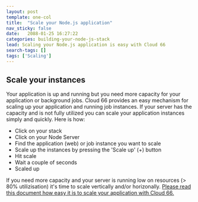 ```yaml
---
layout: post
template: one-col
title:  "Scale your Node.js application"
nav_sticky: false
date:   2088-01-25 16:27:22
categories: building-your-node-js-stack
lead: Scaling your Node.js application is easy with Cloud 66
search-tags: []
tags: ['Scaling']
---
```


<h2> Scale your instances </h2>

Your application is up and running but you need more capacity for your application or background jobs. Cloud 66 provides an easy mechanism for scaling up your application and running job instances. If your server has the capacity and is not fully utilized you can scale your application instances simply and quickly. Here is how:

<ul>
<li> Click on your stack </li>
<li> Click on your Node Server </li>
<li> Find the application (web) or job instance you want to scale</li>
<li> Scale up the instances by pressing the 'Scale up' (+) button</li>
<li> Hit scale </li>
<li> Wait a couple of seconds </li>
<li> Scaled up </li>
</ul>

If you need more capacity and your server is running low on resources (> 80% utilizisation) it's time to scale vertically and/or horizonally. <a href="/managing-your-stack/scaling">Please read this document how easy it is to scale your application with Cloud 66.</a>
